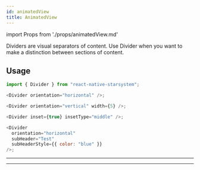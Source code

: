 ```yaml
---
id: animatedView
title: AnimatedView
---
```


import Props from './props/animatedView.md'

Dividers are visual separators of content. Use Divider when you want to make a
distinction between sections of content.

## Usage

```js
import { Divider } from "react-native-starsystem";

<Divider orientation="horizontal" />;

<Divider orientation="vertical" width={5} />;

<Divider inset={true} insetType="middle" />;

<Divider
  orientation="horizontal"
  subHeader="Test"
  subHeaderStyle={{ color: "blue" }}
/>;
```

---

<Props />

---
